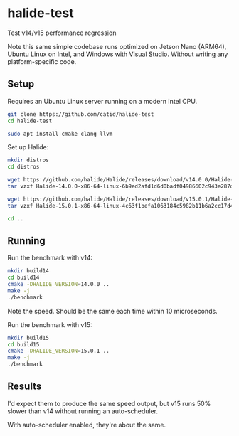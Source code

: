 # halide-test
Test v14/v15 performance regression

Note this same simple codebase runs optimized on Jetson Nano (ARM64), Ubuntu Linux on Intel, and Windows with Visual Studio. Without writing any platform-specific code.


## Setup

Requires an Ubuntu Linux server running on a modern Intel CPU.

```bash
git clone https://github.com/catid/halide-test
cd halide-test

sudo apt install cmake clang llvm
```

Set up Halide:

```bash
mkdir distros
cd distros

wget https://github.com/halide/Halide/releases/download/v14.0.0/Halide-14.0.0-x86-64-linux-6b9ed2afd1d6d0badf04986602c943e287d44e46.tar.gz
tar vzxf Halide-14.0.0-x86-64-linux-6b9ed2afd1d6d0badf04986602c943e287d44e46.tar.gz

wget https://github.com/halide/Halide/releases/download/v15.0.1/Halide-15.0.1-x86-64-linux-4c63f1befa1063184c5982b11b6a2cc17d4e5815.tar.gz
tar vzxf Halide-15.0.1-x86-64-linux-4c63f1befa1063184c5982b11b6a2cc17d4e5815.tar.gz

cd ..
```

## Running

Run the benchmark with v14:

```bash
mkdir build14
cd build14
cmake -DHALIDE_VERSION=14.0.0 ..
make -j
./benchmark
```

Note the speed.  Should be the same each time within 10 microseconds.

Run the benchmark with v15:

```bash
mkdir build15
cd build15
cmake -DHALIDE_VERSION=15.0.1 ..
make -j
./benchmark
```

## Results

I'd expect them to produce the same speed output, but v15 runs 50% slower than v14 without running an auto-scheduler.

With auto-scheduler enabled, they're about the same.
